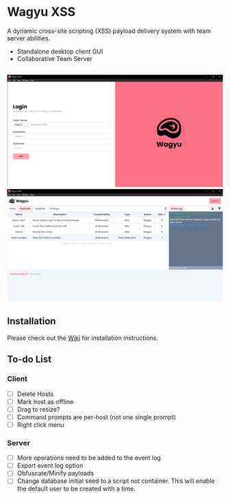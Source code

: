 # Wagyu XSS
A dynamic cross-site scripting (XSS) payload delivery system with team server abilities.

- Standalone desktop client GUI
- Collaborative Team Server

![Client Login Page](./images/client-login.png) ![Client Payloads Table](./images/client-payloads.png)
---
## Installation
Please check out the [Wiki](https://wagyu-docs.jamiepegg.com/) for installation instructions.

## To-do List
### Client
- [ ] Delete Hosts
- [ ] Mark host as offline
- [ ] Drag to resize?
- [ ] Command prompts are per-host (not one single prompt)
- [ ] Right click menu

### Server
- [ ] More operations need to be added to the event log
- [ ] Export event log option
- [ ] Obfuscate/Minify payloads
- [ ] Change database initial seed to a script not container. This will enable the default user to be created with a time.